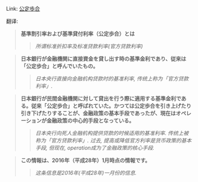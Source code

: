 Link: [公定歩合](https://www.shiruporuto.jp/public/data/vocabulary/yogo/k/kijun_waribikiritsu.html)

翻译:
> **基準割引率および基準貸付利率（公定歩合）とは**
>> *所谓标准折扣率及标准贷款利率(官方贷款利率)*

> **日本銀行が金融機関に直接資金を貸し出す時の基準金利であり、従来は「公定歩合」と呼んでいたもの。**
>> *日本央行直接向金融机构贷款时的基准利率, 传统上称为「官方贷款利率」.*

> **日本銀行が民間金融機関に対して貸出を行う際に適用する基準金利である。従来「公定歩合」と呼ばれていた。かつては公定歩合を引き上げたり引き下げたりすることが、金融政策の基本手段であったが、現在はオペレーションが金融政策の中心的手段となっている。**
>> *日本央行向死人金融机构提供贷款的时候适用的基准利率. 传统上被称为「官方贷款利率」. 过去, 提高或降低官方利率是货币政策的基本手段, 但现在, operation成为了金融政策的核心手段.*

> **この情報は、2016年（平成28年）1月時点の情報です。**
>> *这条信息是2016年(平成28年)一月份的信息.*
